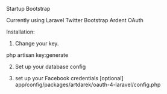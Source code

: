 Startup Bootstrap

Currently using Laravel 
Twitter Bootstrap
Ardent OAuth

Installation:

1. Change your key. 

php artisan key:generate

2. Set up your database config

3. set up your Facebook credentials [optional]
app/config/packages/artdarek/oauth-4-laravel/config.php
